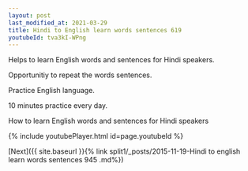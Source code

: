 ```yaml
---
layout: post
last_modified_at: 2021-03-29
title: Hindi to English learn words sentences 619 
youtubeId: tva3kI-WPng
---
```

 
 
Helps to learn English words and sentences for Hindi speakers.

Opportunitiy to repeat the words sentences. 

Practice English language. 
 
10 minutes practice every day. 
 
How to learn English words and sentences for Hindi speakers 
 
{% include youtubePlayer.html id=page.youtubeId %}
 
 
[Next]({{ site.baseurl }}{% link  split1/_posts/2015-11-19-Hindi to english learn words sentences 945 .md%})
 

